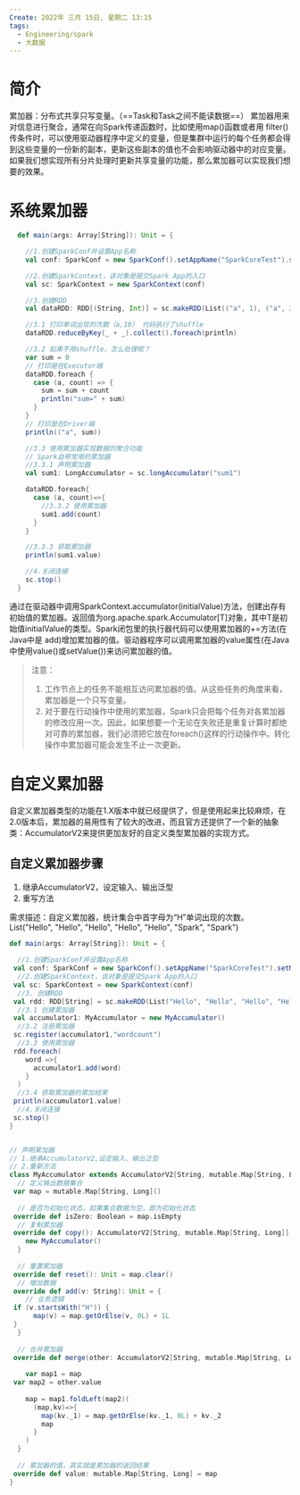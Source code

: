 ```yaml
---
Create: 2022年 三月 15日, 星期二 13:15
tags: 
  - Engineering/spark
  - 大数据
---
```


# 简介
累加器：分布式共享只写变量。（==Task和Task之间不能读数据==）
累加器用来对信息进行聚合，通常在向Spark传递函数时，比如使用map()函数或者用 filter()传条件时，可以使用驱动器程序中定义的变量，但是集群中运行的每个任务都会得到这些变量的一份新的副本，更新这些副本的值也不会影响驱动器中的对应变量。如果我们想实现所有分片处理时更新共享变量的功能，那么累加器可以实现我们想要的效果。

# 系统累加器
```scala
  def main(args: Array[String]): Unit = {

    //1.创建SparkConf并设置App名称
    val conf: SparkConf = new SparkConf().setAppName("SparkCoreTest").setMaster("local[1]")

    //2.创建SparkContext，该对象是提交Spark App的入口
    val sc: SparkContext = new SparkContext(conf)

    //3.创建RDD
    val dataRDD: RDD[(String, Int)] = sc.makeRDD(List(("a", 1), ("a", 2), ("a", 3), ("a", 4)),2)

    //3.1 打印单词出现的次数（a,10） 代码执行了shuffle
    dataRDD.reduceByKey(_ + _).collect().foreach(println)

    //3.2 如果不用shuffle，怎么处理呢？
    var sum = 0
    // 打印是在Executor端
    dataRDD.foreach {
      case (a, count) => {
        sum = sum + count
        println("sum=" + sum)
      }
    }
    // 打印是在Driver端
    println(("a", sum))

    //3.3 使用累加器实现数据的聚合功能
    // Spark自带常用的累加器
    //3.3.1 声明累加器
    val sum1: LongAccumulator = sc.longAccumulator("sum1")

    dataRDD.foreach{
      case (a, count)=>{
        //3.3.2 使用累加器
        sum1.add(count)
      }
    }

    //3.3.3 获取累加器
    println(sum1.value)

    //4.关闭连接
    sc.stop()
  }
```

通过在驱动器中调用SparkContext.accumulator(initialValue)方法，创建出存有初始值的累加器。返回值为org.apache.spark.Accumulator[T]对象，其中T是初始值initialValue的类型。Spark闭包里的执行器代码可以使用累加器的+=方法(在Java中是 add)增加累加器的值。驱动器程序可以调用累加器的value属性(在Java中使用value()或setValue())来访问累加器的值。
> 注意：
> 1. 工作节点上的任务不能相互访问累加器的值。从这些任务的角度来看，累加器是一个只写变量。
> 2. 对于要在行动操作中使用的累加器，Spark只会把每个任务对各累加器的修改应用一次。因此，如果想要一个无论在失败还是重复计算时都绝对可靠的累加器，我们必须把它放在foreach()这样的行动操作中。转化操作中累加器可能会发生不止一次更新。

# 自定义累加器
自定义累加器类型的功能在1.X版本中就已经提供了，但是使用起来比较麻烦，在2.0版本后，累加器的易用性有了较大的改进，而且官方还提供了一个新的抽象类：AccumulatorV2来提供更加友好的自定义类型累加器的实现方式。
## 自定义累加器步骤
1. 继承AccumulatorV2，设定输入、输出泛型
2. 重写方法


需求描述：自定义累加器，统计集合中首字母为“H”单词出现的次数。
List("Hello", "Hello", "Hello", "Hello", "Hello", "Spark", "Spark")

```scala
def main(args: Array[String]): Unit = {  
  
  //1.创建SparkConf并设置App名称  
 val conf: SparkConf = new SparkConf().setAppName("SparkCoreTest").setMaster("local[*]")  
  //2.创建SparkContext，该对象是提交Spark App的入口  
 val sc: SparkContext = new SparkContext(conf)  
  //3. 创建RDD  
 val rdd: RDD[String] = sc.makeRDD(List("Hello", "Hello", "Hello", "Hello", "Hello", "Spark", "Spark"))  
  //3.1 创建累加器  
 val accumulator1: MyAccumulator = new MyAccumulator()  
  //3.2 注册累加器  
 sc.register(accumulator1,"wordcount")  
  //3.3 使用累加器  
 rdd.foreach(  
    word =>{  
      accumulator1.add(word)  
    }  
  )  
  //3.4 获取累加器的累加结果  
 println(accumulator1.value)  
  //4.关闭连接  
 sc.stop()  
}


// 声明累加器  
// 1.继承AccumulatorV2,设定输入、输出泛型  
// 2.重新方法  
class MyAccumulator extends AccumulatorV2[String, mutable.Map[String, Long]] {  
  // 定义输出数据集合  
 var map = mutable.Map[String, Long]()  
  
  // 是否为初始化状态，如果集合数据为空，即为初始化状态  
 override def isZero: Boolean = map.isEmpty  
  // 复制累加器  
 override def copy(): AccumulatorV2[String, mutable.Map[String, Long]] = {  
    new MyAccumulator()  
  }  
  
  // 重置累加器  
 override def reset(): Unit = map.clear()  
  // 增加数据  
 override def add(v: String): Unit = {  
    // 业务逻辑  
 if (v.startsWith("H")) {  
      map(v) = map.getOrElse(v, 0L) + 1L  
 }  
  }  
  
  // 合并累加器  
 override def merge(other: AccumulatorV2[String, mutable.Map[String, Long]]): Unit = {  
  
    var map1 = map  
 var map2 = other.value  
  
    map = map1.foldLeft(map2)(  
      (map,kv)=>{  
        map(kv._1) = map.getOrElse(kv._1, 0L) + kv._2  
        map  
      }  
    )  
  }  
  
  // 累加器的值，其实就是累加器的返回结果  
 override def value: mutable.Map[String, Long] = map  
}
```